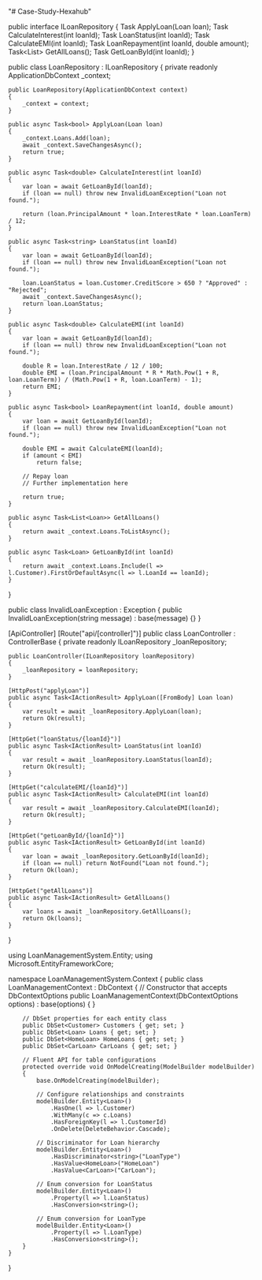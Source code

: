 "# Case-Study-Hexahub" 



public interface ILoanRepository
{
    Task<bool> ApplyLoan(Loan loan);
    Task<double> CalculateInterest(int loanId);
    Task<string> LoanStatus(int loanId);
    Task<double> CalculateEMI(int loanId);
    Task<bool> LoanRepayment(int loanId, double amount);
    Task<List<Loan>> GetAllLoans();
    Task<Loan> GetLoanById(int loanId);
}




public class LoanRepository : ILoanRepository
{
    private readonly ApplicationDbContext _context;

    public LoanRepository(ApplicationDbContext context)
    {
        _context = context;
    }

    public async Task<bool> ApplyLoan(Loan loan)
    {
        _context.Loans.Add(loan);
        await _context.SaveChangesAsync();
        return true;
    }

    public async Task<double> CalculateInterest(int loanId)
    {
        var loan = await GetLoanById(loanId);
        if (loan == null) throw new InvalidLoanException("Loan not found.");

        return (loan.PrincipalAmount * loan.InterestRate * loan.LoanTerm) / 12;
    }

    public async Task<string> LoanStatus(int loanId)
    {
        var loan = await GetLoanById(loanId);
        if (loan == null) throw new InvalidLoanException("Loan not found.");

        loan.LoanStatus = loan.Customer.CreditScore > 650 ? "Approved" : "Rejected";
        await _context.SaveChangesAsync();
        return loan.LoanStatus;
    }

    public async Task<double> CalculateEMI(int loanId)
    {
        var loan = await GetLoanById(loanId);
        if (loan == null) throw new InvalidLoanException("Loan not found.");

        double R = loan.InterestRate / 12 / 100;
        double EMI = (loan.PrincipalAmount * R * Math.Pow(1 + R, loan.LoanTerm)) / (Math.Pow(1 + R, loan.LoanTerm) - 1);
        return EMI;
    }

    public async Task<bool> LoanRepayment(int loanId, double amount)
    {
        var loan = await GetLoanById(loanId);
        if (loan == null) throw new InvalidLoanException("Loan not found.");

        double EMI = await CalculateEMI(loanId);
        if (amount < EMI)
            return false;

        // Repay loan
        // Further implementation here

        return true;
    }

    public async Task<List<Loan>> GetAllLoans()
    {
        return await _context.Loans.ToListAsync();
    }

    public async Task<Loan> GetLoanById(int loanId)
    {
        return await _context.Loans.Include(l => l.Customer).FirstOrDefaultAsync(l => l.LoanId == loanId);
    }
}


public class InvalidLoanException : Exception
{
    public InvalidLoanException(string message) : base(message) {}
}



[ApiController]
[Route("api/[controller]")]
public class LoanController : ControllerBase
{
    private readonly ILoanRepository _loanRepository;

    public LoanController(ILoanRepository loanRepository)
    {
        _loanRepository = loanRepository;
    }

    [HttpPost("applyLoan")]
    public async Task<IActionResult> ApplyLoan([FromBody] Loan loan)
    {
        var result = await _loanRepository.ApplyLoan(loan);
        return Ok(result);
    }

    [HttpGet("loanStatus/{loanId}")]
    public async Task<IActionResult> LoanStatus(int loanId)
    {
        var result = await _loanRepository.LoanStatus(loanId);
        return Ok(result);
    }

    [HttpGet("calculateEMI/{loanId}")]
    public async Task<IActionResult> CalculateEMI(int loanId)
    {
        var result = await _loanRepository.CalculateEMI(loanId);
        return Ok(result);
    }

    [HttpGet("getLoanById/{loanId}")]
    public async Task<IActionResult> GetLoanById(int loanId)
    {
        var loan = await _loanRepository.GetLoanById(loanId);
        if (loan == null) return NotFound("Loan not found.");
        return Ok(loan);
    }

    [HttpGet("getAllLoans")]
    public async Task<IActionResult> GetAllLoans()
    {
        var loans = await _loanRepository.GetAllLoans();
        return Ok(loans);
    }
}



using LoanManagementSystem.Entity;
using Microsoft.EntityFrameworkCore;

namespace LoanManagementSystem.Context
{
    public class LoanManagementContext : DbContext
    {
        // Constructor that accepts DbContextOptions
        public LoanManagementContext(DbContextOptions<LoanManagementContext> options)
            : base(options)
        {
        }

        // DbSet properties for each entity class
        public DbSet<Customer> Customers { get; set; }
        public DbSet<Loan> Loans { get; set; }
        public DbSet<HomeLoan> HomeLoans { get; set; }
        public DbSet<CarLoan> CarLoans { get; set; }

        // Fluent API for table configurations
        protected override void OnModelCreating(ModelBuilder modelBuilder)
        {
            base.OnModelCreating(modelBuilder);

            // Configure relationships and constraints
            modelBuilder.Entity<Loan>()
                .HasOne(l => l.Customer)
                .WithMany(c => c.Loans)
                .HasForeignKey(l => l.CustomerId)
                .OnDelete(DeleteBehavior.Cascade);

            // Discriminator for Loan hierarchy
            modelBuilder.Entity<Loan>()
                .HasDiscriminator<string>("LoanType")
                .HasValue<HomeLoan>("HomeLoan")
                .HasValue<CarLoan>("CarLoan");

            // Enum conversion for LoanStatus
            modelBuilder.Entity<Loan>()
                .Property(l => l.LoanStatus)
                .HasConversion<string>();

            // Enum conversion for LoanType
            modelBuilder.Entity<Loan>()
                .Property(l => l.LoanType)
                .HasConversion<string>();
        }
    }
}

